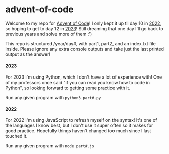 # advent-of-code

Welcome to my repo for [Advent of Code](https://adventofcode.com/)! I only kept it up til day 10 in [2022](#2022), so hoping to get to day 12 in [2023](#2023)! Still dreaming that one day I'll go back to previous years and solve more of them :')

This repo is structured /year/day#, with part1, part2, and an index.txt file inside. Please ignore any extra console outputs and take just the last printed output as the answer!

#### 2023
For 2023 I'm using Python, which I don't have a lot of experience with! One of my professors once said "if you can read you know how to code in Python", so looking forward to getting some practice with it.

Run any given program with `python3 part#.py`

#### 2022
For 2022 I'm using JavaScript to refresh myself on the syntax! It's one of the languages I know best, but I don't use it super often so it makes for good practice. Hopefully things haven't changed too much since I last touched it.

Run any given program with `node part#.js`